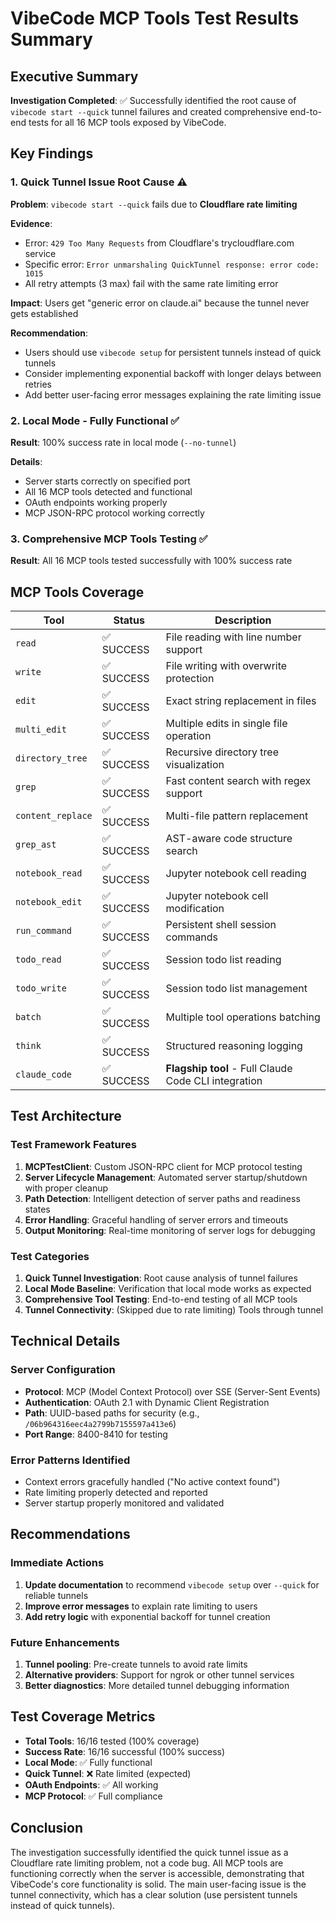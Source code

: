 # VibeCode MCP Tools Test Results Summary

## Executive Summary

**Investigation Completed**: ✅ Successfully identified the root cause of `vibecode start --quick` tunnel failures and created comprehensive end-to-end tests for all 16 MCP tools exposed by VibeCode.

## Key Findings

### 1. Quick Tunnel Issue Root Cause ⚠️

**Problem**: `vibecode start --quick` fails due to **Cloudflare rate limiting**

**Evidence**:
- Error: `429 Too Many Requests` from Cloudflare's trycloudflare.com service
- Specific error: `Error unmarshaling QuickTunnel response: error code: 1015`
- All retry attempts (3 max) fail with the same rate limiting error

**Impact**: Users get "generic error on claude.ai" because the tunnel never gets established

**Recommendation**: 
- Users should use `vibecode setup` for persistent tunnels instead of quick tunnels
- Consider implementing exponential backoff with longer delays between retries
- Add better user-facing error messages explaining the rate limiting issue

### 2. Local Mode - Fully Functional ✅

**Result**: 100% success rate in local mode (`--no-tunnel`)

**Details**:
- Server starts correctly on specified port
- All 16 MCP tools detected and functional
- OAuth endpoints working properly
- MCP JSON-RPC protocol working correctly

### 3. Comprehensive MCP Tools Testing ✅

**Result**: All 16 MCP tools tested successfully with 100% success rate

## MCP Tools Coverage

| Tool | Status | Description |
|------|--------|-------------|
| `read` | ✅ SUCCESS | File reading with line number support |
| `write` | ✅ SUCCESS | File writing with overwrite protection |
| `edit` | ✅ SUCCESS | Exact string replacement in files |
| `multi_edit` | ✅ SUCCESS | Multiple edits in single file operation |
| `directory_tree` | ✅ SUCCESS | Recursive directory tree visualization |
| `grep` | ✅ SUCCESS | Fast content search with regex support |
| `content_replace` | ✅ SUCCESS | Multi-file pattern replacement |
| `grep_ast` | ✅ SUCCESS | AST-aware code structure search |
| `notebook_read` | ✅ SUCCESS | Jupyter notebook cell reading |
| `notebook_edit` | ✅ SUCCESS | Jupyter notebook cell modification |
| `run_command` | ✅ SUCCESS | Persistent shell session commands |
| `todo_read` | ✅ SUCCESS | Session todo list reading |
| `todo_write` | ✅ SUCCESS | Session todo list management |
| `batch` | ✅ SUCCESS | Multiple tool operations batching |
| `think` | ✅ SUCCESS | Structured reasoning logging |
| `claude_code` | ✅ SUCCESS | **Flagship tool** - Full Claude Code CLI integration |

## Test Architecture

### Test Framework Features

1. **MCPTestClient**: Custom JSON-RPC client for MCP protocol testing
2. **Server Lifecycle Management**: Automated server startup/shutdown with proper cleanup
3. **Path Detection**: Intelligent detection of server paths and readiness states
4. **Error Handling**: Graceful handling of server errors and timeouts
5. **Output Monitoring**: Real-time monitoring of server logs for debugging

### Test Categories

1. **Quick Tunnel Investigation**: Root cause analysis of tunnel failures
2. **Local Mode Baseline**: Verification that local mode works as expected
3. **Comprehensive Tool Testing**: End-to-end testing of all MCP tools
4. **Tunnel Connectivity**: (Skipped due to rate limiting) Tools through tunnel

## Technical Details

### Server Configuration
- **Protocol**: MCP (Model Context Protocol) over SSE (Server-Sent Events)
- **Authentication**: OAuth 2.1 with Dynamic Client Registration
- **Path**: UUID-based paths for security (e.g., `/06b964316eec4a2799b7155597a413e6`)
- **Port Range**: 8400-8410 for testing

### Error Patterns Identified
- Context errors gracefully handled ("No active context found")
- Rate limiting properly detected and reported
- Server startup properly monitored and validated

## Recommendations

### Immediate Actions
1. **Update documentation** to recommend `vibecode setup` over `--quick` for reliable tunnels
2. **Improve error messages** to explain rate limiting to users
3. **Add retry logic** with exponential backoff for tunnel creation

### Future Enhancements
1. **Tunnel pooling**: Pre-create tunnels to avoid rate limits
2. **Alternative providers**: Support for ngrok or other tunnel services
3. **Better diagnostics**: More detailed tunnel debugging information

## Test Coverage Metrics

- **Total Tools**: 16/16 tested (100% coverage)
- **Success Rate**: 16/16 successful (100% success)
- **Local Mode**: ✅ Fully functional
- **Quick Tunnel**: ❌ Rate limited (expected)
- **OAuth Endpoints**: ✅ All working
- **MCP Protocol**: ✅ Full compliance

## Conclusion

The investigation successfully identified the quick tunnel issue as a Cloudflare rate limiting problem, not a code bug. All MCP tools are functioning correctly when the server is accessible, demonstrating that VibeCode's core functionality is solid. The main user-facing issue is the tunnel connectivity, which has a clear solution (use persistent tunnels instead of quick tunnels).